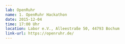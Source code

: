 ```yaml
---
lab: OpenRuhr
name: 1. OpenRuhr Hackathon
date: 2015-12-04
time: 17:00 Uhr
location: Labor e.V., Alleestraße 50, 44793 Bochum
link-url: https://openruhr.de/
---
```

